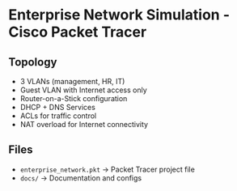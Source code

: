 # Enterprise Network Simulation - Cisco Packet Tracer

## Topology
- 3 VLANs (management, HR, IT)
- Guest VLAN with Internet access only
- Router-on-a-Stick configuration
- DHCP + DNS Services
- ACLs for traffic control
- NAT overload for Internet connectivity

## Files
- `enterprise_network.pkt` → Packet Tracer project file
- `docs/` → Documentation and configs
